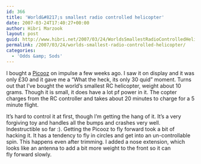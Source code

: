 ```yaml
---
id: 366
title: 'World&#8217;s smallest radio controlled helicopter'
date: 2007-03-24T17:40:27+00:00
author: Hibri Marzook
layout: post
guid: http://www.hibri.net/2007/03/24/WorldsSmallestRadioControlledHelicopter.aspx
permalink: /2007/03/24/worlds-smallest-radio-controlled-helicopter/
categories:
  - 'Odds &amp; Sods'
---
```

I bought a [Picooz](http://techdigest.tv/2007/02/picooz_worlds_s.html) on impulse a few weeks ago. I saw it on display and it was only £30 and it gave me a &#8220;What the heck, its only 30 quid&#8221; moment. Turns out that I&#8217;ve bought the world&#8217;s smallest RC helicopter, weight about 10 grams. Though it is small, it does have a lot pf power in it. The copter charges from the RC controller and takes about 20 minutes to charge for a 5 minute flight.

It&#8217;s hard to control it at first, though I&#8217;m getting the hang of it. It&#8217;s a very forgiving toy and handles all the bumps and crashes very well. Indestructible so far :). Getting the Picooz to fly forward took a bit of hacking it. It has a tendency to fly in circles and get into an un-controllable spin. This happens even after trimming. I added a nose extension, which looks like an antenna to add a bit more weight to the front so it&nbsp;can fly&nbsp;forward slowly.